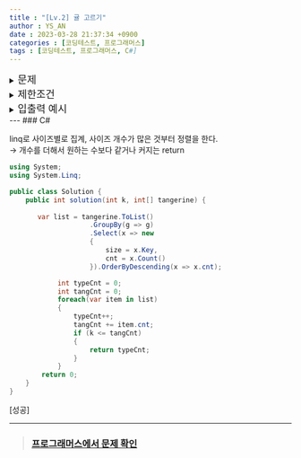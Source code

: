 ```yaml
---
title : "[Lv.2] 귤 고르기"
author : YS_AN
date : 2023-03-28 21:37:34 +0900
categories : [코딩테스트, 프로그래머스]
tags : [코딩테스트, 프로그래머스, C#]
---
```


<details>
  <summary><font size= "4">문제</font></summary>
    
   경화는 과수원에서 귤을 수확했습니다. 경화는 수확한 귤 중 'k'개를 골라 상자 하나에 담아 판매하려고 합니다. 그런데 수확한 귤의 크기가 일정하지 않아 보기에 좋지 않다고 생각한 경화는 귤을 크기별로 분류했을 때 서로 다른 종류의 수를 최소화하고 싶습니다.<br><br>  
   예를 들어, 경화가 수확한 귤 8개의 크기가 [1, 3, 2, 5, 4, 5, 2, 3] 이라고 합시다. 경화가 귤 6개를 판매하고 싶다면, 크기가 1, 4인 귤을 제외한 여섯 개의 귤을 상자에 담으면, 귤의 크기의 종류가 2, 3, 5로 총 3가지가 되며 이때가 서로 다른 종류가 최소일 때입니다. <br> <br>
   경화가 한 상자에 담으려는 귤의 개수 k와 귤의 크기를 담은 배열 tangerine이 매개변수로 주어집니다. 경화가 귤 k개를 고를 때 크기가 서로 다른 종류의 수의 최솟값을 return 하도록 solution 함수를 작성해주세요.<br> <br>

</details>
    
<details>
    <summary><font size= "4">제한조건</font></summary>

    <ul>
        <li> 1 ≤ k ≤ tangerine의 길이 ≤ 100,000 </li>
        <li> 1 ≤ tangerine의 원소 ≤ 10,000,000 </li>
    </ul>
    <br>

</details>

<details>
  <summary><font size= "4">입출력 예시</font></summary>

    <table>
        <th>k</th>
	    <th>tangerine</th>
        <th>result</th>
        <tr>
            <td>6</td>
            <td>[1, 3, 2, 5, 4, 5, 2, 3]</td>
            <td>3</td>
        </tr>    
        <tr>
            <td>4</td>
            <td>[1, 3, 2, 5, 4, 5, 2, 3]</td>
            <td>2</td>
        </tr> 
        <tr>
            <td>2</td>
            <td>[1, 1, 1, 1, 2, 2, 2, 3]</td>
            <td>1</td>
        </tr> 
    </table>

</details>
---
### C#

linq로 사이즈별로 집계, 사이즈 개수가 많은 것부터 정렬을 한다.<br> 
→ 개수를 더해서 원하는 수보다 같거나 커지는 return

```csharp
using System;
using System.Linq;

public class Solution {
    public int solution(int k, int[] tangerine) {
        
       var list = tangerine.ToList()
					.GroupBy(g => g)
					.Select(x => new
					{
						size = x.Key,
						cnt = x.Count()
					}).OrderByDescending(x => x.cnt);

			int typeCnt = 0;
			int tangCnt = 0;
			foreach(var item in list)
			{
				typeCnt++;
				tangCnt += item.cnt;
				if (k <= tangCnt)
				{
					return typeCnt;
				}
			}
        return 0;
    }
}
```

[성공]

---
> ### [프로그래머스에서 문제 확인](https://school.programmers.co.kr/learn/courses/30/lessons/138476)
